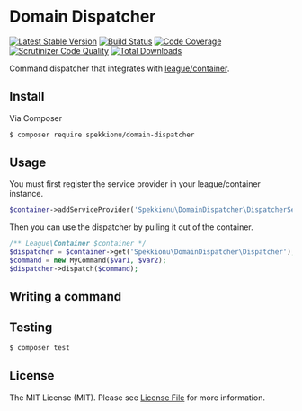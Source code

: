 # Domain Dispatcher

[![Latest Stable Version](https://poser.pugx.org/spekkionu/domain-dispatcher/v/stable.png)](https://packagist.org/packages/spekkionu/domain-dispatcher)
[![Build Status](https://travis-ci.org/spekkionu/domain-dispatcher.svg?branch=master)](https://travis-ci.org/spekkionu/domain-dispatcher)
[![Code Coverage](https://scrutinizer-ci.com/g/spekkionu/domain-dispatcher/badges/coverage.png?b=master)](https://scrutinizer-ci.com/g/spekkionu/domain-dispatcher/?branch=master)
[![Scrutinizer Code Quality](https://scrutinizer-ci.com/g/spekkionu/domain-dispatcher/badges/quality-score.png?b=master)](https://scrutinizer-ci.com/g/spekkionu/domain-dispatcher/?branch=master)
[![Total Downloads](https://poser.pugx.org/spekkionu/domain-dispatcher/downloads.png)](https://packagist.org/packages/spekkionu/domain-dispatcher)

Command dispatcher that integrates with [league/container](http://container.thephpleague.com/).  

## Install

Via Composer

``` bash
$ composer require spekkionu/domain-dispatcher
```

## Usage

You must first register the service provider in your league/container instance.

``` php
$container->addServiceProvider('Spekkionu\DomainDispatcher\DispatcherServiceProvider');
``` 

Then you can use the dispatcher by pulling it out of the container.

``` php
/** League\Container $container */
$dispatcher = $container->get('Spekkionu\DomainDispatcher\Dispatcher');
$command = new MyCommand($var1, $var2);
$dispatcher->dispatch($command);
```

## Writing a command



## Testing

``` bash
$ composer test
```

## License

The MIT License (MIT). Please see [License File](LICENSE.md) for more information.

